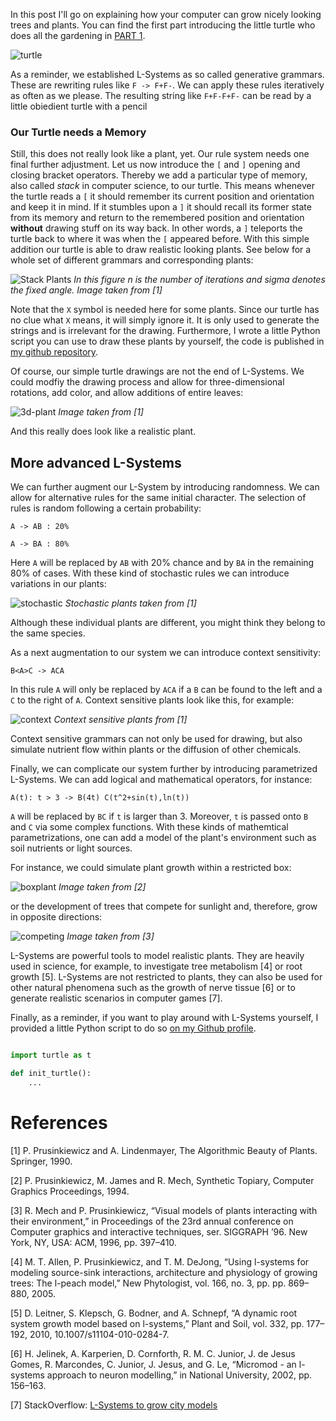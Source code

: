 In this post I'll go on explaining how your computer can grow nicely looking trees and plants. You can find the first part introducing the little turtle who does all the gardening in [PART 1](https://steemit.com/science/@smcaterpillar/l-systems-how-your-computer-grows-flowers-and-trees-free-turtle-inside).

![turtle](https://raw.githubusercontent.com/SmokinCaterpillar/blog/master/lsystems/pencil_turtle.png)

As a reminder, we established L-Systems as so called generative grammars. These are rewriting rules like `F -> F+F-`. We can apply these rules iteratively as often as we please. The resulting string like `F+F-F+F-` can be read by a little obiedient turtle with a pencil


### Our Turtle needs a Memory

Still, this does not really look like a plant, yet. Our rule system needs one final further adjustment. Let us now introduce the `[` and `]` opening and closing bracket operators. Thereby we add a particular type of memory, also called *stack* in computer science, to our turtle. This means whenever the turtle reads a `[` it should remember its current position and orientation and keep it in mind. If it stumbles upon a `]` it should recall its former state from its memory and return to the remembered position and orientation **without** drawing stuff on its way back. In other words, a `]` teleports the turtle back to where it was when the `[` appeared before. With this simple addition our turtle is able to draw realistic looking plants. See below for a whole set of different grammars and corresponding plants:

![Stack Plants](https://raw.githubusercontent.com/SmokinCaterpillar/blog/master/lsystems/stackplants.jpg)
*In this figure n is the number of iterations and sigma denotes the fixed angle. Image taken from [1]*

Note that the `X` symbol is needed here for some plants. Since our turtle has no clue
what `X` means, it will simply ignore it. It is only used to generate the strings and is irrelevant for the drawing. Furthermore, I wrote a little Python script you can use to draw these plants by yourself, the code is published in [my github repository](https://github.com/SmokinCaterpillar/blog/blob/master/lsystems/stackturtle.py).

Of course, our simple turtle drawings are not the end of L-Systems. We could modfiy the drawing process and allow for three-dimensional rotations, add color, and allow additions of entire leaves:

![3d-plant](https://raw.githubusercontent.com/SmokinCaterpillar/blog/master/lsystems/3dplant.jpg)
*Image taken from [1]*

And this really does look like a realistic plant.

## More advanced L-Systems

We can further augment our L-System by introducing randomness. We can allow for alternative rules for the same initial character. The selection of rules is random following a certain probability:

`A -> AB : 20%`

`A -> BA : 80%`

Here `A` will be replaced by `AB` with 20% chance and by `BA` in the remaining 80% of cases. With these kind of stochastic rules we can introduce variations in our plants:

![stochastic](https://raw.githubusercontent.com/SmokinCaterpillar/blog/master/lsystems/stochastic_plant.jpg)
*Stochastic plants taken from [1]*

Although these individual plants are different, you might think they belong to the same species.

As a next augmentation to our system we can introduce context sensitivity:

`B<A>C -> ACA`

In this rule `A` will only be replaced by `ACA` if a `B` can be found to the left and a `C` to the right of `A`. Context sensitive plants look like this, for example:

![context](https://raw.githubusercontent.com/SmokinCaterpillar/blog/master/lsystems/contextplants.jpg)
*Context sensitive plants from [1]*

Context sensitive grammars can not only be used for drawing, but also simulate nutrient flow within plants or the diffusion of other chemicals.

Finally, we can complicate our system further by introducing parametrized L-Systems. We can add logical and mathematical operators, for instance:


`A(t): t > 3 -> B(4t) C(t^2+sin(t),ln(t))`

`A` will be replaced by `BC` if `t` is larger than 3. Moreover, `t` is passed onto `B` and `C` via some complex functions. With these kinds of mathemtical parametrizations, one can add a model of the plant's environment such as soil nutrients or light sources.

For instance, we could simulate plant growth within a restricted box:

![boxplant](https://raw.githubusercontent.com/SmokinCaterpillar/blog/master/lsystems/boxplant.jpg)
*Image taken from [2]*

or the development of trees that compete for sunlight and, therefore, grow in opposite directions:

![competing](https://raw.githubusercontent.com/SmokinCaterpillar/blog/master/lsystems/competingtrees.jpg)
*Image taken from [3]*

L-Systems are powerful tools to model realistic plants. They are heavily used in science, for example, to investigate tree metabolism [4] or root growth [5]. L-Systems are not restricted to plants, they can also be used for other natural phenomena such as the growth of nerve tissue [6] or to generate realistic scenarios in computer games [7].

Finally, as a reminder, if you want to play around with L-Systems yourself, I provided a little Python script to do so [on my Github profile](https://github.com/SmokinCaterpillar/blog/blob/master/lsystems/stackturtle.py).

``` python

import turtle as t

def init_turtle():
    ...
```


# References

[1] P. Prusinkiewicz and A. Lindenmayer, The Algorithmic Beauty of Plants. Springer, 1990.

[2] P. Prusinkiewicz, M. James and R. Mech, Synthetic Topiary, Computer Graphics Proceedings, 1994.

[3] R. Mech and P. Prusinkiewicz, “Visual models of plants interacting with their environment,” in Proceedings of the 23rd annual conference on Computer graphics and interactive techniques, ser. SIGGRAPH ’96. New York, NY, USA: ACM, 1996, pp. 397–410.

[4] M. T. Allen, P. Prusinkiewicz, and T. M. DeJong, “Using l-systems for modeling source-sink interactions, architecture and physiology of growing trees: The l-peach model,” New Phytologist, vol. 166, no. 3, pp. pp. 869–880, 2005.

[5] D. Leitner, S. Klepsch, G. Bodner, and A. Schnepf, “A dynamic root system growth model based on l-systems,” Plant and Soil, vol. 332, pp. 177–192, 2010, 10.1007/s11104-010-0284-7.

[6] H. Jelinek, A. Karperien, D. Cornforth, R. M. C. Junior, J. de Jesus Gomes, R. Marcondes, C. Junior, J. Jesus, and G. Le, “Micromod - an l-systems approach to neuron modelling,” in National University, 2002, pp. 156–163.

[7] StackOverflow: [L-Systems to grow city models](https://gamedev.stackexchange.com/questions/18799/what-is-a-good-algorithm-for-fractal-based-procedural-city-layout)